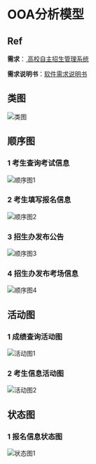 # OOA分析模型

## Ref

**需求**：[ 高校自主招生管理系统](https://github.com/SunflowerPKU/OO/blob/master/%E4%BD%9C%E4%B8%9A%E4%BA%8C--%E7%B3%BB%E7%BB%9F%E9%9C%80%E6%B1%82%E5%88%86%E6%9E%90.md)

**需求说明书**：[软件需求说明书](../hw4/软件需求说明书.md)

## 类图

![类图](类图.jpg)



## 顺序图

### 1 考生查询考试信息

![顺序图1](顺序图1.jpg)

### 2 考生填写报名信息 

![顺序图2](顺序图2.jpg)

### 3 招生办发布公告

![顺序图3](顺序图3.jpg)

### 4 招生办发布考场信息 

![顺序图4](顺序图4.jpg)



## 活动图

### 1 成绩查询活动图 

![活动图1](活动图1.jpg)

### 2 考生信息活动图

![活动图2](活动图2.jpg)



## 状态图

### 1 报名信息状态图

![状态图1](状态图1.jpg)